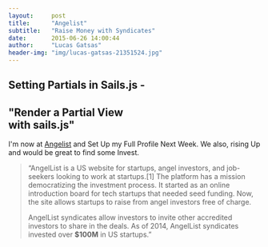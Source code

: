 ```yaml
---
layout:     post
title:      "Angelist"
subtitle:   "Raise Money with Syndicates"
date:       2015-06-26 14:00:44
author:     "Lucas Gatsas"
header-img: "img/lucas-gatsas-21351524.jpg"
---
```

<h2 class="section-heading">Setting Partials in Sails.js -</h2>
<h2 class="section-heading">"Render a Partial View <br> with sails.js"</h2>


I'm now at <a href="https://angel.co/lucas-gatsas">Angelist</a> and Set Up my Full Profile Next Week. We also, rising Up and would be great to find some Invest.




<blockquote>
“AngelList is a US website for startups, angel investors, and job-seekers looking to work at startups.[1] The platform has a mission democratizing the investment process. It started as an online introduction board for tech startups that needed seed funding. Now, the site allows startups to raise from angel investors free of charge.

AngelList syndicates allow investors to invite other accredited investors to share in the deals. 
As of 2014, AngelList syndicates invested over <strong>$100M</strong> in US startups.” 
</blockquote>


